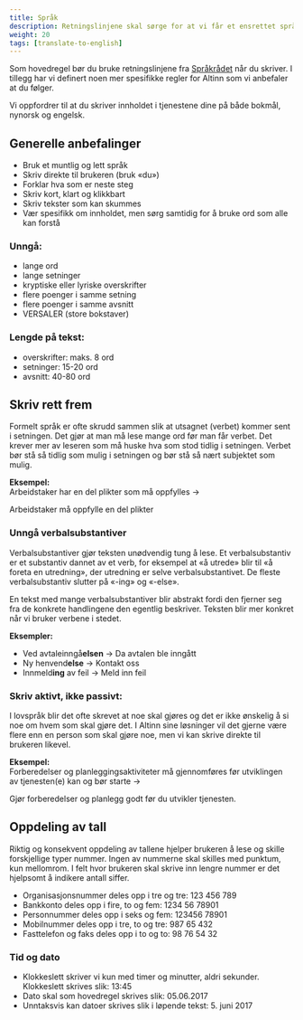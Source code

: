 ```yaml
---
title: Språk
description: Retningslinjene skal sørge for at vi får et ensrettet språk og forståelig innhold i tjenestene som lages i Altinn. 
weight: 20
tags: [translate-to-english]
---
```


Som hovedregel bør du bruke retningslinjene fra 
[Språkrådet](https://www.sprakradet.no/klarsprak/om-skriving/generelle-skriverad-bokmal/) når du skriver. I tillegg har vi definert noen mer spesifikke regler for Altinn som vi anbefaler at du følger. 

Vi oppfordrer til at du skriver innholdet i tjenestene dine på både bokmål, nynorsk og engelsk. 
## Generelle anbefalinger
- Bruk et muntlig og lett språk
- Skriv direkte til brukeren (bruk «du») 
- Forklar hva som er neste steg 
- Skriv kort, klart og klikkbart 
- Skriv tekster som kan skummes 
- Vær spesifikk om innholdet, men sørg samtidig for å bruke ord som alle kan forstå 

### Unngå:
- lange ord 
- lange setninger  
- kryptiske eller lyriske overskrifter  
- flere poenger i samme setning 
- flere poenger i samme avsnitt 
- VERSALER (store bokstaver) 

### Lengde på tekst:
- overskrifter: maks. 8 ord 
- setninger: 15-20 ord
- avsnitt: 40-80 ord 

## Skriv rett frem
Formelt språk er ofte skrudd sammen slik at utsagnet (verbet) kommer sent i setningen. Det gjør at man må lese mange 
ord før man får verbet. Det krever mer av leseren som må huske hva som stod tidlig i setningen. Verbet bør stå så 
tidlig som mulig i setningen og bør stå så nært subjektet som mulig. 

**Eksempel:**  
Arbeidstaker har en del plikter som må oppfylles →


Arbeidstaker må oppfylle en del plikter

### Unngå verbalsubstantiver
Verbalsubstantiver gjør teksten unødvendig tung å lese.
Et verbalsubstantiv er et substantiv dannet av et verb, for eksempel at «å utrede» blir til «å foreta en utredning»,
der utredning er selve verbalsubstantivet. De fleste verbalsubstantiv slutter på «-ing» og «-else».  

En tekst med mange verbalsubstantiver blir abstrakt fordi den fjerner seg fra de konkrete handlingene den egentlig beskriver.
Teksten blir mer konkret når vi bruker verbene i stedet.  

**Eksempler:**  
- Ved avtaleinngå**elsen** → Da avtalen ble inngått
- Ny henvend**else** → Kontakt oss
- Innmeld**ing** av feil → Meld inn feil

### Skriv aktivt, ikke passivt: 
I lovspråk blir det ofte skrevet at noe skal gjøres og det er ikke ønskelig å si noe om hvem som skal gjøre det.
I Altinn sine løsninger vil det gjerne være flere enn en person som skal gjøre noe, men vi kan skrive direkte til brukeren likevel.

**Eksempel:**  
Forberedelser og planleggingsaktiviteter må gjennomføres før utviklingen av tjenesten(e) kan og bør starte → 

Gjør forberedelser og planlegg godt før du utvikler tjenesten. 


## Oppdeling av tall
Riktig og konsekvent oppdeling av tallene hjelper brukeren å lese og skille forskjellige typer nummer. 
Ingen av nummerne skal skilles med punktum, kun mellomrom. I felt hvor brukeren skal skrive inn lengre nummer er 
det hjelpsomt å indikere antall siffer.

- Organisasjonsnummer deles opp i tre og tre: 123 456 789
- Bankkonto deles opp i fire, to og fem: 1234 56 78901
- Personnummer deles opp i seks og fem: 123456 78901
- Mobilnummer deles opp i tre, to og tre: 987 65 432
- Fasttelefon og faks deles opp i to og to: 98 76 54 32

### Tid og dato
- Klokkeslett skriver vi kun med timer og minutter, aldri sekunder. Klokkeslett skrives slik: 13:45
- Dato skal som hovedregel skrives slik: 05.06.2017
- Unntaksvis kan datoer skrives slik i løpende tekst: 5. juni 2017
